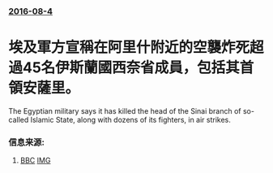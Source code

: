 ### [2016-08-4](/news/2016/08/4/index.md)

##### 
# 埃及軍方宣稱在阿里什附近的空襲炸死超過45名伊斯蘭國西奈省成員，包括其首領安薩里。 

The Egyptian military says it has killed the head of the Sinai branch of so-called Islamic State, along with dozens of its fighters, in air strikes.


### 信息来源:

1. [BBC](http://www.bbc.co.uk/news/world-middle-east-36978774) [IMG](https://ichef.bbci.co.uk/news/1024/branded_news/CC85/production/_90675325_026646249-1.jpg)

